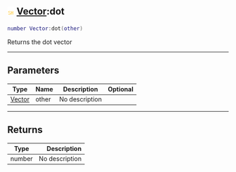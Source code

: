 ## ![shared](../../.gitbook/assets/shared.png) [Vector](vector):dot

```lua
number Vector:dot(other)
```

Returns the dot vector

------
## Parameters

| Type   | Name | Description | Optional |
| ------ | ---- | ----------- | -------: |
| [Vector](vector) | other | No description |  |


------
## Returns

| Type   | Description |
| ------ | ----------: |
| number | No description |

